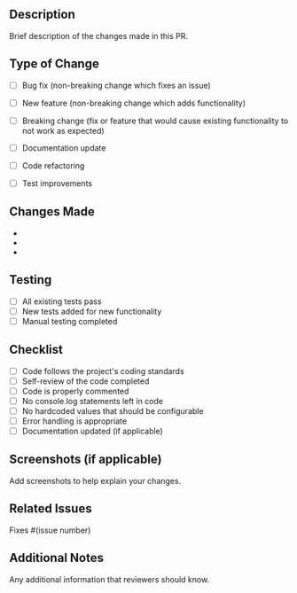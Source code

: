 ## Description

Brief description of the changes made in this PR.

## Type of Change

- [ ] Bug fix (non-breaking change which fixes an issue)
- [ ] New feature (non-breaking change which adds functionality)
- [ ] Breaking change (fix or feature that would cause existing functionality to not work as expected)
- [ ] Documentation update

- [ ] Code refactoring
- [ ] Test improvements

## Changes Made

-
-
-

## Testing

- [ ] All existing tests pass
- [ ] New tests added for new functionality
- [ ] Manual testing completed

## Checklist

- [ ] Code follows the project's coding standards
- [ ] Self-review of the code completed
- [ ] Code is properly commented
- [ ] No console.log statements left in code
- [ ] No hardcoded values that should be configurable
- [ ] Error handling is appropriate
- [ ] Documentation updated (if applicable)

## Screenshots (if applicable)

Add screenshots to help explain your changes.

## Related Issues

Fixes #(issue number)

## Additional Notes

Any additional information that reviewers should know.
